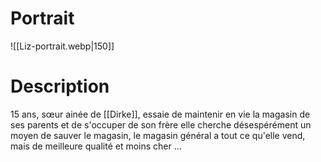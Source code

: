 
# Portrait
![[Liz-portrait.webp|150]]

# Description
15 ans, sœur ainée de [[Dirke]], essaie de maintenir en vie la magasin de ses parents et de s'occuper de son frère
elle cherche désespérément un moyen de sauver le magasin, le magasin général a tout ce qu'elle vend, mais de meilleure qualité et moins cher ...
